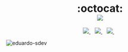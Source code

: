 <h1 align='center' >
  :octocat: <br />
  <img src= "https://readme-typing-svg.herokuapp.com?color=0077b5&lines=Hello+Devs!++Welcome+aboard.;My+name+is+Eduardo+Silva...;I+am+a+front-end+developer"/>
</h1>

<p align='center'>
  <a target="_blank" href="https://www.linkedin.com/in/esi01/">
    <img src="https://img.shields.io/badge/linkedin-%230077B5.svg?&style=for-the-badge&logo=linkedin&logoColor=white" />
  </a>&nbsp;&nbsp;
   <a href="https://api.whatsapp.com/send/?phone=5581993504951" target="_blank"><img src="https://img.shields.io/badge/WhatsApp-25D366?style=for-the-badge&logo=whatsapp&logoColor=white" target="_blank"></img>
  </a>&nbsp;&nbsp;
  <a target="_blank" href="mailto:eduardosilvaprogramador@gmail.com">
  <img src="https://img.shields.io/badge/Email-0078D4?style=for-the-badge&logo=microsoft-outlook&logoColor=white" />
  </a>&nbsp;&nbsp;
</p>

<img src="https://activity-graph.herokuapp.com/graph?username=eduardo-sdev&bg_color=282a36&color=ffffff&line=533849&point=fe6e95&area_color=7cd3ff&area=true&hide_border=true&custom_title=GitHub%20Commits%20Graph" alt="eduardo-sdev"/>
